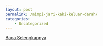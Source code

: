 ```yaml
---
layout: post
permalink: /mimpi-jari-kaki-keluar-darah/
categories:
    - Uncategorized
---
```


[Baca Selengkapnya](/08)